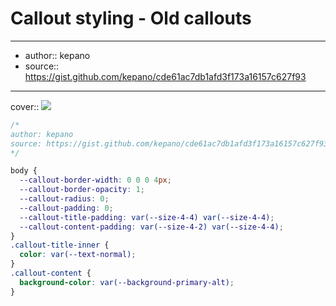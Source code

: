 

# Callout styling - Old callouts

---

- author:: kepano
- source:: https://gist.github.com/kepano/cde61ac7db1afd3f173a16157c627f93

---

cover:: ![](https://i.imgur.com/yQy1Vem.png)

```css
/*
author: kepano
source: https://gist.github.com/kepano/cde61ac7db1afd3f173a16157c627f93
*/

body {
  --callout-border-width: 0 0 0 4px;
  --callout-border-opacity: 1;
  --callout-radius: 0;
  --callout-padding: 0;
  --callout-title-padding: var(--size-4-4) var(--size-4-4);
  --callout-content-padding: var(--size-4-2) var(--size-4-4);
}
.callout-title-inner {
  color: var(--text-normal);
}
.callout-content {
  background-color: var(--background-primary-alt);
}
```
